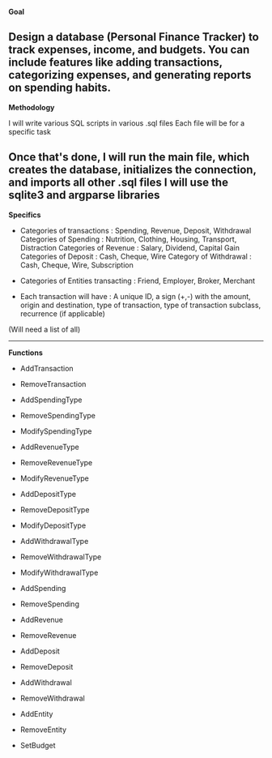 
**Goal**

Design a database (Personal Finance Tracker) to track expenses, income, and budgets.
You can include features like adding transactions, categorizing expenses, and generating reports on spending habits.
---
**Methodology**

I will write various SQL scripts in various .sql files
Each file will be for a specific task

Once that's done, I will run the main file, which creates the database, initializes the connection, and imports all other .sql files
I will use the sqlite3 and argparse libraries
---
**Specifics**

- Categories of transactions : Spending, Revenue, Deposit, Withdrawal
    Categories of Spending : Nutrition, Clothing, Housing, Transport, Distraction
    Categories of Revenue : Salary, Dividend, Capital Gain
    Categories of Deposit : Cash, Cheque, Wire
    Category of Withdrawal : Cash, Cheque, Wire, Subscription

- Categories of Entities transacting :
    Friend, Employer, Broker, Merchant

- Each transaction will have :
    A unique ID, a sign (+,-) with the amount, origin and destination, type of transaction, type of transaction subclass, recurrence (if applicable)


(Will need a list of all)

---
**Functions**

- AddTransaction
- RemoveTransaction


- AddSpendingType
- RemoveSpendingType
- ModifySpendingType


- AddRevenueType
- RemoveRevenueType
- ModifyRevenueType


- AddDepositType
- RemoveDepositType
- ModifyDepositType


- AddWithdrawalType
- RemoveWithdrawalType
- ModifyWithdrawalType


- AddSpending
- RemoveSpending
- AddRevenue
- RemoveRevenue
- AddDeposit
- RemoveDeposit
- AddWithdrawal
- RemoveWithdrawal


- AddEntity
- RemoveEntity


- SetBudget

 